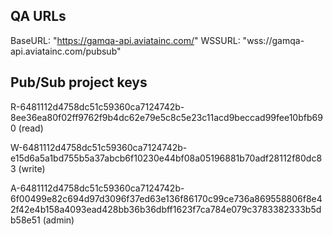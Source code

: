 ## QA URLs
BaseURL: "https://gamqa-api.aviatainc.com/"
WSSURL: "wss://gamqa-api.aviatainc.com/pubsub"
     
## Pub/Sub project keys

R-6481112d4758dc51c59360ca7124742b-8ee36ea80f02ff9762f9b4dc62e79e5c8c5e23c11acd9beccad99fee10bfb690 (read)

W-6481112d4758dc51c59360ca7124742b-e15d6a5a1bd755b5a37abcb6f10230e44bf08a05196881b70adf28112f80dc83 (write)

A-6481112d4758dc51c59360ca7124742b-6f00499e82c694d97d3096f37ed63e136f86170c99ce736a869558806f8e42f42e4b158a4093ead428bb36b36dbff1623f7ca784e079c3783382333b5db58e51 (admin)